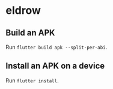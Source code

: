 # eldrow

## Build an APK

Run `flutter build apk --split-per-abi`.

## Install an APK on a device

Run `flutter install`.
